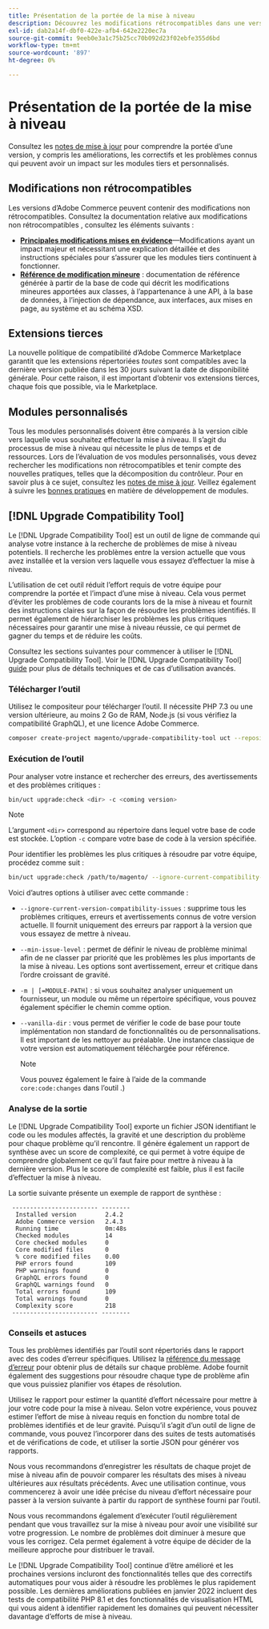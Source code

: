 ```yaml
---
title: Présentation de la portée de la mise à niveau
description: Découvrez les modifications rétrocompatibles dans une version qui peuvent avoir un impact sur les modules personnalisés Adobe Commerce ou les extensions tierces.
exl-id: dab2a14f-dbf0-422e-afb4-642e2220ec7a
source-git-commit: 9eeb0e3a1c75b25cc70b092d23f02ebfe355d6bd
workflow-type: tm+mt
source-wordcount: '897'
ht-degree: 0%

---
```


# Présentation de la portée de la mise à niveau

Consultez les [notes de mise à jour](https://experienceleague.adobe.com/fr/docs/commerce-operations/release/notes/overview) pour comprendre la portée d’une version, y compris les améliorations, les correctifs et les problèmes connus qui peuvent avoir un impact sur les modules tiers et personnalisés.

## Modifications non rétrocompatibles

Les versions d’Adobe Commerce peuvent contenir des modifications non rétrocompatibles. Consultez la documentation relative aux modifications non rétrocompatibles , consultez les éléments suivants :

- **[Principales modifications mises en évidence](https://developer.adobe.com/commerce/php/development/backward-incompatible-changes/)**—Modifications ayant un impact majeur et nécessitant une explication détaillée et des instructions spéciales pour s’assurer que les modules tiers continuent à fonctionner.
- **[Référence de modification mineure](https://developer.adobe.com/commerce/php/development/backward-incompatible-changes/reference/)** : documentation de référence générée à partir de la base de code qui décrit les modifications mineures apportées aux classes, à l’appartenance à une API, à la base de données, à l’injection de dépendance, aux interfaces, aux mises en page, au système et au schéma XSD.

## Extensions tierces

La nouvelle politique de compatibilité d’Adobe Commerce Marketplace garantit que les extensions répertoriées _toutes_ sont compatibles avec la dernière version publiée dans les 30 jours suivant la date de disponibilité générale. Pour cette raison, il est important d’obtenir vos extensions tierces, chaque fois que possible, via le Marketplace.

## Modules personnalisés

Tous les modules personnalisés doivent être comparés à la version cible vers laquelle vous souhaitez effectuer la mise à niveau. Il s’agit du processus de mise à niveau qui nécessite le plus de temps et de ressources. Lors de l’évaluation de vos modules personnalisés, vous devez rechercher les modifications non rétrocompatibles et tenir compte des nouvelles pratiques, telles que la décomposition du contrôleur. Pour en savoir plus à ce sujet, consultez les [notes de mise à jour](https://experienceleague.adobe.com/fr/docs/commerce-operations/release/notes/overview). Veillez également à suivre les [bonnes pratiques](https://developer.adobe.com/commerce/php/best-practices/extensions/) en matière de développement de modules.

## [!DNL Upgrade Compatibility Tool]

Le [!DNL Upgrade Compatibility Tool] est un outil de ligne de commande qui analyse votre instance à la recherche de problèmes de mise à niveau potentiels. Il recherche les problèmes entre la version actuelle que vous avez installée et la version vers laquelle vous essayez d’effectuer la mise à niveau.

L’utilisation de cet outil réduit l’effort requis de votre équipe pour comprendre la portée et l’impact d’une mise à niveau. Cela vous permet d’éviter les problèmes de code courants lors de la mise à niveau et fournit des instructions claires sur la façon de résoudre les problèmes identifiés. Il permet également de hiérarchiser les problèmes les plus critiques nécessaires pour garantir une mise à niveau réussie, ce qui permet de gagner du temps et de réduire les coûts.

Consultez les sections suivantes pour commencer à utiliser le [!DNL Upgrade Compatibility Tool]. Voir le [!DNL Upgrade Compatibility Tool] [guide](../upgrade-compatibility-tool/overview.md) pour plus de détails techniques et de cas d’utilisation avancés.

### Télécharger l’outil

Utilisez le compositeur pour télécharger l’outil. Il nécessite PHP 7.3 ou une version ultérieure, au moins 2 Go de RAM, Node.js (si vous vérifiez la compatibilité GraphQL), et une licence Adobe Commerce.

```bash
composer create-project magento/upgrade-compatibility-tool uct --repository https://repo.magento.com
```

### Exécution de l’outil

Pour analyser votre instance et rechercher des erreurs, des avertissements et des problèmes critiques :

```bash
bin/uct upgrade:check <dir> -c <coming version> 
```

>[!NOTE]
>
> L’argument `<dir>` correspond au répertoire dans lequel votre base de code est stockée. L’option `-c` compare votre base de code à la version spécifiée.

Pour identifier les problèmes les plus critiques à résoudre par votre équipe, procédez comme suit :

```bash
bin/uct upgrade:check /path/to/magento/ --ignore-current-compatibility-issues –min-issue-level critical --vanilla-dir /path/to/vanilla/code/ /path/to/magento/app/code/Vendor/
```

Voici d’autres options à utiliser avec cette commande :

- `--ignore-current-version-compatibility-issues` : supprime tous les problèmes critiques, erreurs et avertissements connus de votre version actuelle. Il fournit uniquement des erreurs par rapport à la version que vous essayez de mettre à niveau.

- `--min-issue-level` : permet de définir le niveau de problème minimal afin de ne classer par priorité que les problèmes les plus importants de la mise à niveau. Les options sont avertissement, erreur et critique dans l’ordre croissant de gravité.

- `-m | [=MODULE-PATH]` : si vous souhaitez analyser uniquement un fournisseur, un module ou même un répertoire spécifique, vous pouvez également spécifier le chemin comme option.

- `--vanilla-dir` : vous permet de vérifier le code de base pour toute implémentation non standard de fonctionnalités ou de personnalisations. Il est important de les nettoyer au préalable. Une instance classique de votre version est automatiquement téléchargée pour référence.

  >[!NOTE]
  >
  > Vous pouvez également le faire à l’aide de la commande `core:code:changes` dans l’outil .)

### Analyse de la sortie

Le [!DNL Upgrade Compatibility Tool] exporte un fichier JSON identifiant le code ou les modules affectés, la gravité et une description du problème pour chaque problème qu’il rencontre. Il génère également un rapport de synthèse avec un score de complexité, ce qui permet à votre équipe de comprendre globalement ce qu’il faut faire pour mettre à niveau à la dernière version. Plus le score de complexité est faible, plus il est facile d’effectuer la mise à niveau.

La sortie suivante présente un exemple de rapport de synthèse :

```console
 ------------------------ --------
  Installed version        2.4.2
  Adobe Commerce version   2.4.3
  Running time             0m:48s
  Checked modules          14
  Core checked modules     0
  Core modified files      0
  % core modified files    0.00
  PHP errors found         109
  PHP warnings found       0
  GraphQL errors found     0
  GraphQL warnings found   0
  Total errors found       109
  Total warnings found     0
  Complexity score         218
 ------------------------ --------
```

### Conseils et astuces

Tous les problèmes identifiés par l’outil sont répertoriés dans le rapport avec des codes d’erreur spécifiques. Utilisez la [référence du message d’erreur](../upgrade-compatibility-tool/error-messages.md) pour obtenir plus de détails sur chaque problème. Adobe fournit également des suggestions pour résoudre chaque type de problème afin que vous puissiez planifier vos étapes de résolution.

Utilisez le rapport pour estimer la quantité d’effort nécessaire pour mettre à jour votre code pour la mise à niveau. Selon votre expérience, vous pouvez estimer l’effort de mise à niveau requis en fonction du nombre total de problèmes identifiés et de leur gravité. Puisqu’il s’agit d’un outil de ligne de commande, vous pouvez l’incorporer dans des suites de tests automatisés et de vérifications de code, et utiliser la sortie JSON pour générer vos rapports.

Nous vous recommandons d’enregistrer les résultats de chaque projet de mise à niveau afin de pouvoir comparer les résultats des mises à niveau ultérieures aux résultats précédents. Avec une utilisation continue, vous commencerez à avoir une idée précise du niveau d’effort nécessaire pour passer à la version suivante à partir du rapport de synthèse fourni par l’outil.

Nous vous recommandons également d’exécuter l’outil régulièrement pendant que vous travaillez sur la mise à niveau pour avoir une visibilité sur votre progression. Le nombre de problèmes doit diminuer à mesure que vous les corrigez. Cela permet également à votre équipe de décider de la meilleure approche pour distribuer le travail.

Le [!DNL Upgrade Compatibility Tool] continue d’être amélioré et les prochaines versions incluront des fonctionnalités telles que des correctifs automatiques pour vous aider à résoudre les problèmes le plus rapidement possible. Les dernières améliorations publiées en janvier 2022 incluent des tests de compatibilité PHP 8.1 et des fonctionnalités de visualisation HTML qui vous aident à identifier rapidement les domaines qui peuvent nécessiter davantage d’efforts de mise à niveau.
